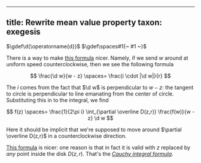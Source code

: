 
---
title: Rewrite mean value property
taxon: exegesis
---

$\gdef\d{\operatorname{d}}$
$\gdef\spaces#1{~ #1 ~}$

[mean-value-prop]: ./rmsf-1300.md

There is a way to make [this formula][mean-value-prop] nicer. Namely, if we send $w$ around at uniform speed counterclockwise, then we see the following formula 

$$ \frac{\d w}{w - z} \spaces= \frac{i \cdot |\d w|}{r} $$

The $i$ comes from the fact that $\d w$ is perpendicular to $w-z$: the tangent to circle is perpendicular to line emanating from the center of circle. Substituting this in to the integral, we find 

$$ f(z) \spaces= \frac{1}{2\pi i} \int_{\partial \overline D(z,r)} \frac{f(w)}{w - z} \d w $$

Here it should be implicit that we're supposed to move around $\partial \overline D(z,r)$ in a counterclockwise direction. 

[This formula](./rmsf-1301.md) is nicer: one reason is that in fact it is valid with $z$ replaced by _any_ point inside the disk $D(z,r)$. That's the [_Cauchy integral formula_](./rmsf-1400.md). 
